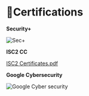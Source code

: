 # 📜Certifications #

**Security+** 

![Sec+](https://github.com/user-attachments/assets/9c40d6e3-948d-423c-a350-e03c451bef10)




**ISC2 CC**

[ISC2 Certificates.pdf](https://github.com/user-attachments/files/20895338/ISC2.Certificates.pdf)

**Google Cybersecurity**

![Google Cyber security](https://github.com/user-attachments/assets/361ca818-6aa1-4071-88f7-4b20755b5518)

